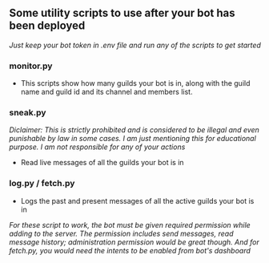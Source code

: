 ## Some utility scripts to use after your bot has been deployed
_Just keep your bot token in .env file and run any of the scripts to get started_

### monitor.py
- This scripts show how many guilds your bot is in, along with the guild name and guild id and its channel and members list.

### sneak.py
_Diclaimer: This is strictly prohibited and is considered to be illegal and even punishable by law in some cases. I am just mentioning this for educational purpose. I am not responsible for any of your actions_ <br>
- Read live messages of all the guilds your bot is in

### log.py / fetch.py
- Logs the past and present messages of all the active guilds your bot is in

_For these script to work, the bot must be given required permission while adding to the server. The permission includes send messages, read message history; administration permission would be great though. And for fetch.py, you would need the intents to be enabled from bot's dashboard_
